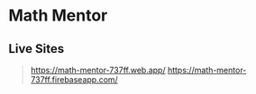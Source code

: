 # Math Mentor

## Live Sites
> https://math-mentor-737ff.web.app/
> https://math-mentor-737ff.firebaseapp.com/